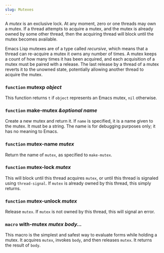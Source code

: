 ```yaml
---
slug: Mutexes
---
```


A *mutex* is an exclusive lock. At any moment, zero or one threads may own a mutex. If a thread attempts to acquire a mutex, and the mutex is already owned by some other thread, then the acquiring thread will block until the mutex becomes available.

Emacs Lisp mutexes are of a type called *recursive*, which means that a thread can re-acquire a mutex it owns any number of times. A mutex keeps a count of how many times it has been acquired, and each acquisition of a mutex must be paired with a release. The last release by a thread of a mutex reverts it to the unowned state, potentially allowing another thread to acquire the mutex.

### <span className="tag function">`function`</span> **mutexp** *object*

This function returns `t` if `object` represents an Emacs mutex, `nil` otherwise.

### <span className="tag function">`function`</span> **make-mutex** *\&optional name*

Create a new mutex and return it. If `name` is specified, it is a name given to the mutex. It must be a string. The name is for debugging purposes only; it has no meaning to Emacs.

### <span className="tag function">`function`</span> **mutex-name** *mutex*

Return the name of `mutex`, as specified to `make-mutex`.

### <span className="tag function">`function`</span> **mutex-lock** *mutex*

This will block until this thread acquires `mutex`, or until this thread is signaled using `thread-signal`. If `mutex` is already owned by this thread, this simply returns.

### <span className="tag function">`function`</span> **mutex-unlock** *mutex*

Release `mutex`. If `mutex` is not owned by this thread, this will signal an error.

### <span className="tag macro">`macro`</span> **with-mutex** *mutex body…*

This macro is the simplest and safest way to evaluate forms while holding a mutex. It acquires `mutex`, invokes `body`, and then releases `mutex`. It returns the result of `body`.
